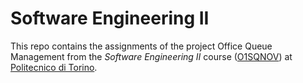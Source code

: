 Software Engineering II
==========================

This repo contains the assignments of the project Office Queue Management from the *Software Engineering II* course ([O1SQNOV](https://didattica.polito.it/pls/portal30/gap.pkg_guide.viewGap?p_cod_ins=01SQNOV)) at [Politecnico di Torino](https://www.polito.it/). 
